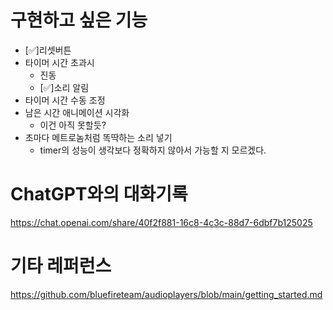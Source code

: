 # 구현하고 싶은 기능

- [✅]리셋버튼
- 타이머 시간 초과시
	- 진동
	- [✅]소리 알림
- 타이머 시간 수동 조정
- 남은 시간 애니메이션 시각화
	- 이건 아직 못할듯?
- 초마다 메트로놈처럼 똑딱하는 소리 넣기
	- timer의 성능이 생각보다 정확하지 않아서 가능할 지 모르겠다.

# ChatGPT와의 대화기록

https://chat.openai.com/share/40f2f881-16c8-4c3c-88d7-6dbf7b125025

# 기타 레퍼런스

https://github.com/bluefireteam/audioplayers/blob/main/getting_started.md
